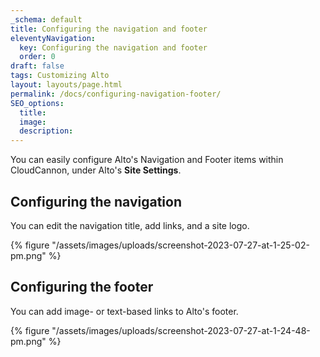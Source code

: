 ```yaml
---
_schema: default
title: Configuring the navigation and footer
eleventyNavigation:
  key: Configuring the navigation and footer
  order: 0
draft: false
tags: Customizing Alto
layout: layouts/page.html
permalink: /docs/configuring-navigation-footer/
SEO_options:
  title:
  image:
  description:
---
```

You can easily configure Alto's Navigation and Footer items within CloudCannon, under Alto's **Site Settings**.

## Configuring the navigation

You can edit the navigation title, add links, and a site logo.

{% figure "/assets/images/uploads/screenshot-2023-07-27-at-1-25-02-pm.png" %}

## ​​​​​Configuring the footer

You can add image- or text-based links to Alto's footer.

{% figure "/assets/images/uploads/screenshot-2023-07-27-at-1-24-48-pm.png" %}
